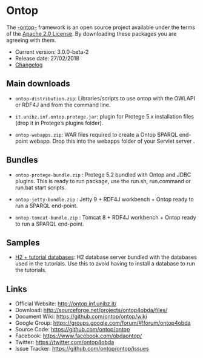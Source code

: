 # Ontop  

The [-ontop-](http://ontop.inf.ubibz.it) framework is an open source project available under the terms of the 
[Apache 2.0 License](http://www.apache.org/licenses/LICENSE-2.0.txt). 
By downloading these packages you are agreeing with them.

* Current version: 3.0.0-beta-2
* Release date: 27/02/2018
* [Changelog](https://github.com/ontop/ontop/wiki/OntopReleases)


## Main downloads

- `ontop-distribution.zip`: Libraries/scripts to use ontop with the OWLAPI or RDF4J and from the command line.

- `it.unibz.inf.ontop.protege.jar`: plugin for Protege 5.x installation files (drop it in Protege’s plugins folder).

- `ontop-webapps.zip`: WAR files required to create a Ontop SPARQL end-point webapp. Drop this into the webapps folder of your Servlet server .

## Bundles

- `ontop-protege-bundle.zip` : Protege 5.2 bundled with Ontop and JDBC plugins. This is ready to run package, use the run.sh, run.command or run.bat start scripts.

- `ontop-jetty-bundle.zip` : Jetty 9 + RDF4J workbench + Ontop ready to run a SPARQL end-point.

- `ontop-tomcat-bundle.zip` : Tomcat 8 + RDF4J workbench + Ontop ready to run a SPARQL end-point.

## Samples

- [H2 + tutorial databases](http://sourceforge.net/projects/ontop4obda/files/sample-data/): H2 database server bundled with the databases used in the tutorials. Use this to avoid having to install a database to run the tutorials.

## Links


- Official Website: http://ontop.inf.unibz.it/
- Download: http://sourceforge.net/projects/ontop4obda/files/
- Document Wiki: https://github.com/ontop/ontop/wiki
- Google Group: https://groups.google.com/forum/#!forum/ontop4obda
- Source Code: https://github.com/ontop/ontop
- Facebook: https://www.facebook.com/obdaontop/
- Twitter: https://twitter.com/ontop4obda
- Issue Tracker: https://github.com/ontop/ontop/issues
